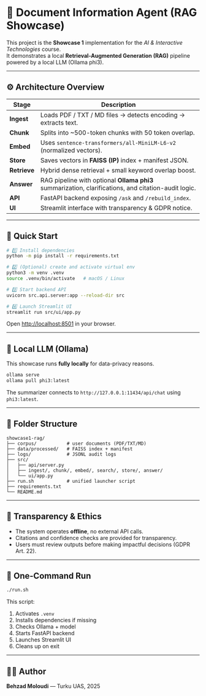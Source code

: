 # 🧠 Document Information Agent (RAG Showcase)

This project is the **Showcase 1** implementation for the *AI & Interactive Technologies* course.  
It demonstrates a local **Retrieval-Augmented Generation (RAG)** pipeline powered by a local LLM (Ollama phi3).

---

## ⚙️ Architecture Overview

| Stage | Description |
|--------|--------------|
| **Ingest** | Loads PDF / TXT / MD files → detects encoding → extracts text. |
| **Chunk** | Splits into ~500-token chunks with 50 token overlap. |
| **Embed** | Uses `sentence-transformers/all-MiniLM-L6-v2` (normalized vectors). |
| **Store** | Saves vectors in **FAISS (IP)** index + manifest JSON. |
| **Retrieve** | Hybrid dense retrieval + small keyword overlap boost. |
| **Answer** | RAG pipeline with optional **Ollama phi3** summarization, clarifications, and citation-audit logic. |
| **API** | FastAPI backend exposing `/ask` and `/rebuild_index`. |
| **UI** | Streamlit interface with transparency & GDPR notice. |

---

## 🚀 Quick Start

```bash
# 1️⃣ Install dependencies
python -m pip install -r requirements.txt

# 2️⃣ (Optional) create and activate virtual env
python3 -m venv .venv
source .venv/bin/activate   # macOS / Linux

# 3️⃣ Start backend API
uvicorn src.api.server:app --reload-dir src

# 4️⃣ Launch Streamlit UI
streamlit run src/ui/app.py
```

Open [http://localhost:8501](http://localhost:8501) in your browser.

---

## 🧩 Local LLM (Ollama)

This showcase runs **fully locally** for data-privacy reasons.

```bash
ollama serve
ollama pull phi3:latest
```

The summarizer connects to
`http://127.0.0.1:11434/api/chat` using `phi3:latest`.

---

## 📁 Folder Structure

```
showcase1-rag/
├── corpus/           # user documents (PDF/TXT/MD)
├── data/processed/   # FAISS index + manifest
├── logs/             # JSONL audit logs
├── src/
│   ├── api/server.py
│   ├── ingest/, chunk/, embed/, search/, store/, answer/
│   └── ui/app.py
├── run.sh            # unified launcher script
├── requirements.txt
└── README.md
```

---

## 🧾 Transparency & Ethics

* The system operates **offline**, no external API calls.
* Citations and confidence checks are provided for transparency.
* Users must review outputs before making impactful decisions (GDPR Art. 22).

---

## 🧪 One-Command Run

```bash
./run.sh
```

This script:

1. Activates `.venv`
2. Installs dependencies if missing
3. Checks Ollama + model
4. Starts FastAPI backend
5. Launches Streamlit UI
6. Cleans up on exit

---

## 🧑‍💻 Author

**Behzad Moloudi** — Turku UAS, 2025

```